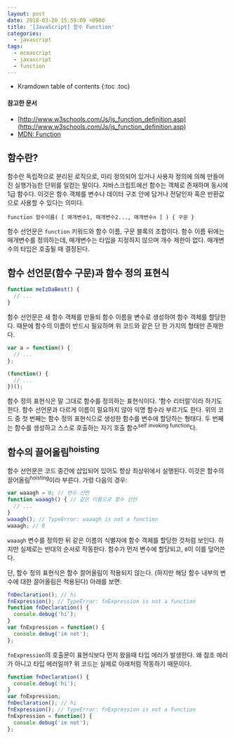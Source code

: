 ```yaml
---
layout: post
date: 2018-03-20 15:59:09 +0900
title: '[JavaScript] 함수 Function'
categories:
  - javascript
tags:
  - ecmascript
  - javascript
  - function
---
```


* Kramdown table of contents
{:toc .toc}

#### 참고한 문서

- [http://www.w3schools.com/Js/js_function_definition.asp](http://www.w3schools.com/Js/js_function_definition.asp)
- [MDN: Function](https://developer.mozilla.org/en-US/docs/Web/JavaScript/Reference/Global_Objects/Function)

## 함수란?

함수란 독립적으로 분리된 로직으로, 미리 정의되어 있거나 사용자 정의에 의해 만들어진 실행가능한 단위를 일컫는 말이다. 자바스크립트에선 함수는 객체로 존재하며 동시에 1급 함수다. 이것은 함수 객체를 변수나 데이터 구조 안에 담거나 전달인자 혹은 반환값으로 사용할 수 있다는 의미다.

```
function 함수이름( [ 매개변수1, 매개변수2..., 매개변수n ] ) { 구문 }
```

함수 선언문은 `function` 키워드와 함수 이름, 구문 블록의 조합이다. 함수 이름 뒤에는 매개변수를 정의하는데, 매개변수는 타입을 지정하지 않으며 개수 제한이 없다. 매개변수의 타입은 호출될 때 결정된다.

## 함수 선언문(함수 구문)과 함수 정의 표현식

```js
function meIzDaBest() {
  // ...
}
```

함수 선언문은 새 함수 객체를 만들되 함수 이름을 변수로 생성하여 함수 객체를 할당한다. 때문에 함수의 이름이 반드시 필요하며 위 코드와 같은 단 한 가지의 형태만 존재한다.

```js
var a = function() {
  // ...
};

(function() {
  // ...
})();
```

함수 정의 표현식은 말 그대로 함수를 정의하는 표현식이다. '함수 리터럴'이라 하기도 한다. 함수 선언문과 다르게 이름이 필요하지 않아 익명 함수라 부르기도 한다. 위의 코드 중 첫 번째는 함수 정의 표현식으로 생성한 함수를 변수에 할당하는 형태다. 두 번째는 함수를 생성하고 스스로 호출하는 자기 호출 함수<sup>self invoking function</sup>다.

## 함수의 끌어올림<sup>hoisting</sup>

함수 선언문은 코드 중간에 삽입되어 있어도 항상 최상위에서 실행된다. 이것은 함수의 끌어올림<sup>hoisting</sup>이라 부른다. 가령 다음의 경우:

```js
var waaagh = 0; // 변수 선언
function waaagh() { // 같은 이름으로 함수 선언
  // ...
}
waaagh(); // TypeError: waaagh is not a function
waaagh; // 0
```

`waaagh` 변수를 정의한 뒤 같은 이름의 식별자에 함수 객체를 할당한 것처럼 보인다. 하지만 실제로는 반대의 순서로 작동한다. 함수가 먼저 변수에 할당되고, `0`이 이를 덮어쓴다.

단, 함수 정의 표현식은 함수 끌어올림이 적용되지 않는다. (하지만 해당 함수 내부의 변수에 대한 끌어올림은 적용된다) 아래를 보면:

```js
fnDeclaration(); // hi
fnExpression(); // TypeError: fnExpression is not a function
function fnDeclaration() {
  console.debug('hi');
}
var fnExpression = function() {
  console.debug('im not');
};
```

`fnExpression`의 호출문이 표현식보다 먼저 왔을때 타입 에러가 발생한다. 왜 참조 에러가 아니고 타입 에러일까? 위 코드는 실제로 아래처럼 작동하기 때문이다.

```js
function fnDeclaration() {
  console.debug('hi');
}
var fnExpression;
fnDeclaration(); // hi
fnExpression(); // TypeError: fnExpression is not a function
fnExpression = function() {
  console.debug('im not');
};
```
